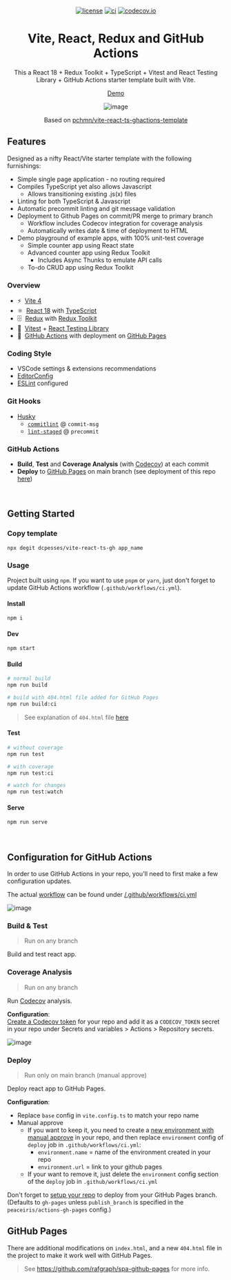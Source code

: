 <div align="center">

[![license](https://img.shields.io/badge/license-MIT-blue.svg)](https://github.com/dcpesses/vite-react-ts-gh/blob/main/license)
[![ci](https://github.com/dcpesses/vite-react-ts-gh/actions/workflows/ci.yml/badge.svg?branch=main)](https://github.com/dcpesses/vite-react-ts-gh/actions)
[![codecov.io](https://codecov.io/gh/dcpesses/vite-react-ts-gh/coverage.svg?branch=main)](https://codecov.io/gh/dcpesses/vite-react-ts-gh?branch=master)

<!-- # React - TypeScript and GitHub Actions Template with Vite -->
# Vite, React, Redux and GitHub Actions

This a React 18 + Redux Toolkit + TypeScript + Vitest and React Testing Library + GitHub Actions starter template built with Vite.

[Demo](https://dcpesses.github.io/vite-react-ts-gh/)

![image](https://github.com/dcpesses/vite-react-ts-gh/assets/184237/8817ca34-77e2-4eaa-b220-b94c31a9ba6a)

Based on [pchmn/vite-react-ts-ghactions-template](https://github.com/pchmn/vite-react-ts-ghactions-template/)

</div>

## Features

Designed as a nifty React/Vite starter template with the following furnishings:

- Simple single page application - no routing required
- Compiles TypeScript yet also allows Javascript
  - Allows transitioning existing .js(x) files
- Linting for both TypeScript & Javascript
- Automatic precommit linting and git message validation
- Deployment to Github Pages on commit/PR merge to primary branch
  - Workflow includes Codecov integration for coverage analysis
  - Automatically writes date & time of deployment to HTML
- Demo playground of example apps, with 100% unit-test coverage
  - Simple counter app using React state
  - Advanced counter app using Redux Toolkit
    - Includes Async Thunks to emulate API calls
  - To-do CRUD app using Redux Toolkit

### Overview

- ⚡️&nbsp; [Vite 4](https://vitejs.dev/)
- ⚛️&nbsp; [React 18](https://beta.reactjs.org/) with [TypeScript](https://www.typescriptlang.org/)
- 🗄️&nbsp; [Redux](https://redux.js.org/) with [Redux Toolkit](https://redux-toolkit.js.org/)
- 🧪&nbsp; [Vitest](https://vitest.dev/) + [React Testing Library](https://testing-library.com/docs/react-testing-library/intro)
- 🚀&nbsp; [GitHub Actions](https://docs.github.com/en/actions) with deployment on [GitHub Pages](https://pages.github.com/)

### Coding Style

- VSCode settings & extensions recommendations
- [EditorConfig](https://editorconfig.org/)
- [ESLint](https://eslint.org/) configured

### Git Hooks

- [Husky](https://typicode.github.io/husky/#/)
  - [`commitlint`](https://commitlint.js.org/) @ `commit-msg`
  - [`lint-staged`](https://github.com/okonet/lint-staged) @ `precommit`

### GitHub Actions

- **Build**, **Test** and **Coverage Analysis** (with [Codecov](https://about.codecov.io/)) at each commit
- **Deploy** to [GitHub Pages](https://pages.github.com/) on main branch (see deployment of this repo [here](https://dcpesses.github.io/vite-react-ts-gh/))


<br>

## Getting Started

### Copy template

```
npx degit dcpesses/vite-react-ts-gh app_name
```

### Usage

 Project built using `npm`. If you want to use `pnpm` or `yarn`, just don't forget to update GitHub Actions workflow (`.github/workflows/ci.yml`).

#### Install

```sh
npm i
```

#### Dev

```sh
npm start
```

#### Build


```sh
# normal build
npm run build

# build with 404.html file added for GitHub Pages
npm run build:ci
```
> See explanation of `404.html` file [here](#github-pages)
#### Test

```sh
# without coverage
npm run test

# with coverage
npm run test:ci

# watch for changes
npm run test:watch
```
#### Serve

```sh
npm run serve
```

<br>

## Configuration for GitHub Actions

In order to use GitHub Actions in your repo, you'll need to first make a few configuration updates.

The actual [workflow](https://github.com/dcpesses/vite-react-ts-gh/blob/main/.github/workflows/ci.yml) can be found under [/.github/workflows/ci.yml](.github/workflows/ci.yml)

![image](https://github.com/dcpesses/vite-react-ts-gh/assets/184237/182f4ad6-adab-4270-9d3c-d83538d272b0)

### Build & Test

> Run on any branch

Build and test react app.

### Coverage Analysis

> Run on any branch

Run [Codecov](https://about.codecov.io/) analysis.

**Configuration**: <br>
[Create a Codecov token](https://docs.codecov.com/docs/quick-start#step-2-get-the-repository-upload-token) for your repo and add it as a `CODECOV_TOKEN` secret in your repo under Secrets and variables > Actions > Repository secrets.

![image](https://github.com/dcpesses/vite-react-ts-gh/assets/184237/bb9f7da1-8d90-455e-b131-43577842cc5e)

### Deploy

> Run only on main branch (manual approve)

Deploy react app to GitHub Pages.

**Configuration**: <br>
- Replace `base` config in `vite.config.ts` to match your repo name
- Manual approve
  - If you want to keep it, you need to create a [new environment with manual approve](https://devblogs.microsoft.com/devops/i-need-manual-approvers-for-github-actions-and-i-got-them-now/) in your repo, and then replace `environment` config of `deploy` job in `.github/workflows/ci.yml`:
    - `environment.name` = name of the environment created in your repo
    - `environment.url` = link to your github pages
  - If your want to remove it, just delete the `environment` config section of the `deploy` job in `.github/workflows/ci.yml`

Don't forget to [setup your repo](https://docs.github.com/en/pages/getting-started-with-github-pages/configuring-a-publishing-source-for-your-github-pages-site#publishing-from-a-branch) to deploy from your GitHub Pages branch. (Defaults to `gh-pages` unless `publish_branch` is specified in the `peaceiris/actions-gh-pages` config.)

## GitHub Pages

There are additional modifications on `index.html`, and a new `404.html` file in the project to make it work well with GitHub Pages.

> See https://github.com/rafgraph/spa-github-pages for more info.
